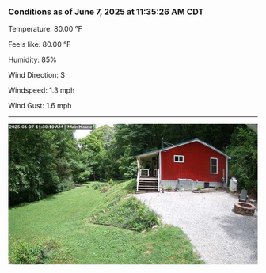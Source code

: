 ### Conditions as of June 7, 2025 at 11:35:26 AM CDT 

Temperature: 80.00 &deg;F

Feels like: 80.00 &deg;F

Humidity: 85%

Wind Direction: S

Windspeed: 1.3 mph

Wind Gust: 1.6 mph

---

<img src="./images/latest.jpeg"/>

